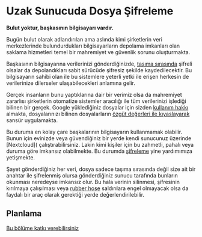 # Uzak Sunucuda Dosya Şifreleme

**Bulut yoktur, başkasının bilgisayarı vardır.**

Bugün bulut olarak adlandırılan ama aslında kimi şirketlerin veri merkezlerinde bulundurdukları bilgisayarların depolama imkanları olan saklama hizmetleri temel bir mahremiyet ve güvenlik sorunu oluşturmakta.

Başkasının bilgisayarına verilerinizi gönderdiğinizde, [taşıma sırasında](ag_guvenligi/letsencrypt.md) şifreli olsalar da depolandıkları sabit sürücüde şifresiz şekilde kaydedilecektir. Bu bilgisayarın sahibi olan ile bu sistemlere yeterli yetki ile erişen herkesin de verilerinize dilerseler ulaşabilecekleri anlamına gelir.

Gerçek insanların bunu yaptıklarına dair bir verimiz olsa da mahremiyet zararlısı şirketlerin otomatize sistemler aracılığı ile tüm verilerinizi işlediği bilinen bir gerçek. Google yüklediğiniz dosyalar için sizden [kullanım hakkı](https://www.theverge.com/2012/4/25/2973849/google-drive-terms-privacy-data-skydrive-dropbox-icloud) almakta, dosyalarınızı bilinen dosyalarların [özgüt değerleri ile kıyaslayarak](https://torrentfreak.com/google-drive-uses-hash-matching-detect-pirated-content/) sansür uygulamakta.

Bu duruma en kolay çare başkalarının bilgisayarın kullanmamak olabilir. Bunun için evinizde veya güvendiğiniz bir yerde kendi sunucunuz üzerinde [Nextcloud]( çalıştırabilirsiniz. Lakin kimi kişiler için bu zahmetli, pahalı veya duruma göre imkansız olabilmekte. Bu durumda [şifreleme](cihaz_guvenligi/cihaz_sifreleme.md) yine yardımımıza yetişmekte.

Şayet gönderdiğiniz her veri, dosya sadece taşıma sırasında değil size ait bir anahtar ile şifrelenmiş olursa gönderdiğiniz sunucu tarafında bunların okunması neredeyse imkansız olur. Bu hala verinin silinmesi, şifresinin kırılmaya çalışılması veya [rubber hose](https://en.wikipedia.org/wiki/Rubber-hose_cryptanalysis) saldırılara engel olmayacak olsa da faydalı bir araç olarak gerektiği yerde değerlendirilebilir.

## Planlama



[Bu bölüme katkı verebilirsiniz](https://git.oyd.org.tr/oyd/guvenlik)
